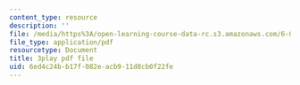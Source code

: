 ```yaml
---
content_type: resource
description: ''
file: /media/https%3A/open-learning-course-data-rc.s3.amazonaws.com/6-042j-mathematics-for-computer-science-spring-2015/6ed4c24bb17f082eacb911d8cb0f22fe_QKO_2WQkZ0k.pdf
file_type: application/pdf
resourcetype: Document
title: 3play pdf file
uid: 6ed4c24b-b17f-082e-acb9-11d8cb0f22fe
---
```


